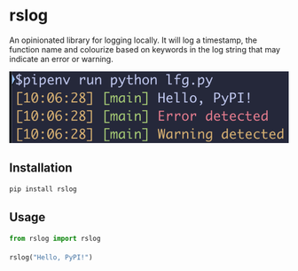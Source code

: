 # rslog

An opinionated library for logging locally. It will log a timestamp, the function name and colourize based on keywords in the log string that may indicate an error or warning.

![Screenshot](misc/ss.png)

## Installation

```bash
pip install rslog
```

## Usage

```python
from rslog import rslog

rslog("Hello, PyPI!")
```


